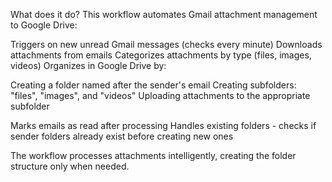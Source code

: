 What does it do?
This workflow automates Gmail attachment management to Google Drive:

Triggers on new unread Gmail messages (checks every minute)
Downloads attachments from emails
Categorizes attachments by type (files, images, videos)
Organizes in Google Drive by:

Creating a folder named after the sender's email
Creating subfolders: "files", "images", and "videos"
Uploading attachments to the appropriate subfolder


Marks emails as read after processing
Handles existing folders - checks if sender folders already exist before creating new ones

The workflow processes attachments intelligently, creating the folder structure only when needed.
